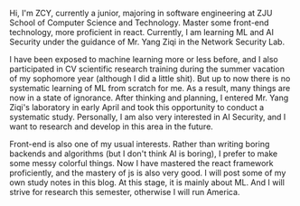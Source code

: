 Hi, I'm ZCY, currently a junior, majoring in software engineering at ZJU School of Computer Science and Technology. Master some front-end technology, more proficient in react. Currently, I am learning ML and AI Security under the guidance of Mr. Yang Ziqi in the Network Security Lab.



I have been exposed to machine learning more or less before, and I also participated in CV scientific research training during the summer vacation of my sophomore year (although I did a little shit). But up to now there is no systematic learning of ML from scratch for me. As a result, many things are now in a state of ignorance. After thinking and planning, I entered Mr. Yang Ziqi's laboratory in early April and took this opportunity to conduct a systematic study. Personally, I am also very interested in AI Security, and I want to research and develop in this area in the future.



Front-end is also one of my usual interests. Rather than writing boring backends and algorithms (but I don't think AI is boring), I prefer to make some messy colorful things. Now I have mastered the react framework proficiently, and the mastery of js is also very good. I will post some of my own study notes in this blog. At this stage, it is mainly about ML. And I will strive for research this semester, otherwise I will run America.
